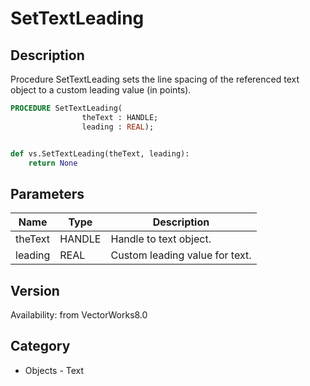 # SetTextLeading

## Description
Procedure SetTextLeading sets the line spacing of the referenced text object to a custom leading value (in points).

```pascal
PROCEDURE SetTextLeading(
				theText : HANDLE;
				leading : REAL);
```

```python

def vs.SetTextLeading(theText, leading):
    return None
```

## Parameters
|Name|Type|Description|
|---|---|---|
|theText|HANDLE|Handle to text object.|
|leading|REAL|Custom leading value for text.|

## Version
Availability: from VectorWorks8.0
## Category
* Objects - Text

